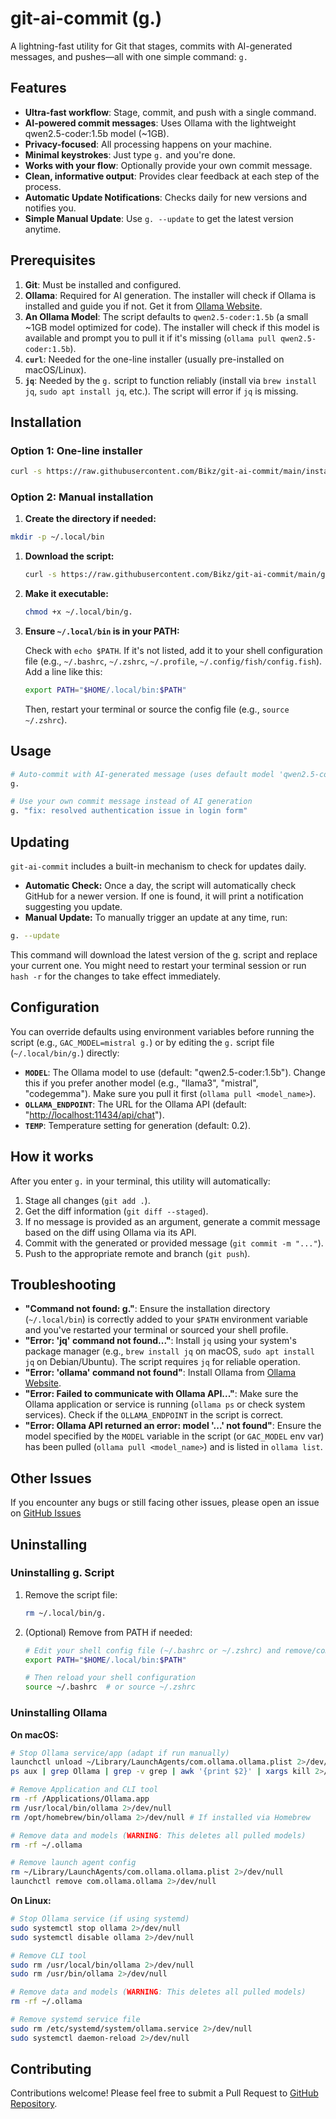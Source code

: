# git-ai-commit (g.)

A lightning-fast utility for Git that stages, commits with AI-generated messages, and pushes—all with one simple command: `g.`

## Features

- **Ultra-fast workflow**: Stage, commit, and push with a single command.
- **AI-powered commit messages**: Uses Ollama with the lightweight qwen2.5-coder:1.5b model (~1GB).
- **Privacy-focused**: All processing happens on your machine.
- **Minimal keystrokes**: Just type `g.` and you're done.
- **Works with your flow**: Optionally provide your own commit message.
- **Clean, informative output**: Provides clear feedback at each step of the process.
- **Automatic Update Notifications**: Checks daily for new versions and notifies you.
- **Simple Manual Update**: Use `g. --update` to get the latest version anytime.

## Prerequisites

1. **Git**: Must be installed and configured.
2. **Ollama**: Required for AI generation. The installer will check if Ollama is installed and guide you if not. Get it from [Ollama Website](https://ollama.ai).
3. **An Ollama Model**: The script defaults to `qwen2.5-coder:1.5b` (a small ~1GB model optimized for code). The installer will check if this model is available and prompt you to pull it if it's missing (`ollama pull qwen2.5-coder:1.5b`).
4. **`curl`**: Needed for the one-line installer (usually pre-installed on macOS/Linux).
5. **`jq`**: Needed by the `g.` script to function reliably (install via `brew install jq`, `sudo apt install jq`, etc.). The script will error if `jq` is missing.

## Installation

### Option 1: One-line installer

```bash
curl -s https://raw.githubusercontent.com/Bikz/git-ai-commit/main/install.sh | bash
```

### Option 2: Manual installation

1. **Create the directory if needed:**

```bash
mkdir -p ~/.local/bin
```

1. **Download the script:**

    ```bash
    curl -s https://raw.githubusercontent.com/Bikz/git-ai-commit/main/g -o ~/.local/bin/g.
    ```

2. **Make it executable:**

    ```bash
    chmod +x ~/.local/bin/g.
    ```

3. **Ensure `~/.local/bin` is in your PATH:**

    Check with `echo $PATH`. If it's not listed, add it to your shell configuration file (e.g., `~/.bashrc`, `~/.zshrc`, `~/.profile`, `~/.config/fish/config.fish`). Add a line like this:

    ```bash
    export PATH="$HOME/.local/bin:$PATH"
    ```

    Then, restart your terminal or source the config file (e.g., `source ~/.zshrc`).

## Usage

```bash
# Auto-commit with AI-generated message (uses default model 'qwen2.5-coder:1.5b')
g.

# Use your own commit message instead of AI generation
g. "fix: resolved authentication issue in login form"
```

## Updating

`git-ai-commit` includes a built-in mechanism to check for updates daily.

- **Automatic Check:** Once a day, the script will automatically check GitHub for a newer version. If one is found, it will print a notification suggesting you update.
- **Manual Update:** To manually trigger an update at any time, run:

```bash
g. --update
```

This command will download the latest version of the g. script and replace your current one. You might need to restart your terminal session or run `hash -r` for the changes to take effect immediately.

## Configuration

You can override defaults using environment variables before running the script (e.g., `GAC_MODEL=mistral g.`) or by editing the `g.` script file (`~/.local/bin/g.`) directly:

- **`MODEL`**: The Ollama model to use (default: "qwen2.5-coder:1.5b"). Change this if you prefer another model (e.g., "llama3", "mistral", "codegemma"). Make sure you pull it first (`ollama pull <model_name>`).
- **`OLLAMA_ENDPOINT`**: The URL for the Ollama API (default: "<http://localhost:11434/api/chat>").
- **`TEMP`**: Temperature setting for generation (default: 0.2).

## How it works

After you enter `g.` in your terminal, this utility will automatically:

1. Stage all changes (`git add .`).
2. Get the diff information (`git diff --staged`).
3. If no message is provided as an argument, generate a commit message based on the diff using Ollama via its API.
4. Commit with the generated or provided message (`git commit -m "..."`).
5. Push to the appropriate remote and branch (`git push`).

## Troubleshooting

- **"Command not found: g."**: Ensure the installation directory (`~/.local/bin`) is correctly added to your `$PATH` environment variable and you've restarted your terminal or sourced your shell profile.
- **"Error: 'jq' command not found..."**: Install `jq` using your system's package manager (e.g., `brew install jq` on macOS, `sudo apt install jq` on Debian/Ubuntu). The script requires `jq` for reliable operation.
- **"Error: 'ollama' command not found"**: Install Ollama from [Ollama Website](https://ollama.ai).
- **"Error: Failed to communicate with Ollama API..."**: Make sure the Ollama application or service is running (`ollama ps` or check system services). Check if the `OLLAMA_ENDPOINT` in the script is correct.
- **"Error: Ollama API returned an error: model '...' not found"**: Ensure the model specified by the `MODEL` variable in the script (or `GAC_MODEL` env var) has been pulled (`ollama pull <model_name>`) and is listed in `ollama list`.

## Other Issues

If you encounter any bugs or still facing other issues, please open an issue on [GitHub Issues](https://github.com/Bikz/git-ai-commit/issues)

## Uninstalling

### Uninstalling g. Script

1. Remove the script file:

    ```bash
    rm ~/.local/bin/g.
    ```

2. (Optional) Remove from PATH if needed:

    ```bash
    # Edit your shell config file (~/.bashrc or ~/.zshrc) and remove/comment out this line:
    export PATH="$HOME/.local/bin:$PATH"

    # Then reload your shell configuration
    source ~/.bashrc  # or source ~/.zshrc
    ```

### Uninstalling Ollama

**On macOS:**

```bash
# Stop Ollama service/app (adapt if run manually)
launchctl unload ~/Library/LaunchAgents/com.ollama.ollama.plist 2>/dev/null
ps aux | grep Ollama | grep -v grep | awk '{print $2}' | xargs kill 2>/dev/null

# Remove Application and CLI tool
rm -rf /Applications/Ollama.app
rm /usr/local/bin/ollama 2>/dev/null
rm /opt/homebrew/bin/ollama 2>/dev/null # If installed via Homebrew

# Remove data and models (WARNING: This deletes all pulled models)
rm -rf ~/.ollama

# Remove launch agent config
rm ~/Library/LaunchAgents/com.ollama.ollama.plist 2>/dev/null
launchctl remove com.ollama.ollama 2>/dev/null
```

**On Linux:**

```bash
# Stop Ollama service (if using systemd)
sudo systemctl stop ollama 2>/dev/null
sudo systemctl disable ollama 2>/dev/null

# Remove CLI tool
sudo rm /usr/local/bin/ollama 2>/dev/null
sudo rm /usr/bin/ollama 2>/dev/null

# Remove data and models (WARNING: This deletes all pulled models)
rm -rf ~/.ollama

# Remove systemd service file
sudo rm /etc/systemd/system/ollama.service 2>/dev/null
sudo systemctl daemon-reload 2>/dev/null
```

## Contributing

Contributions welcome! Please feel free to submit a Pull Request to [GitHub Repository](https://github.com/Bikz/git-ai-commit).
